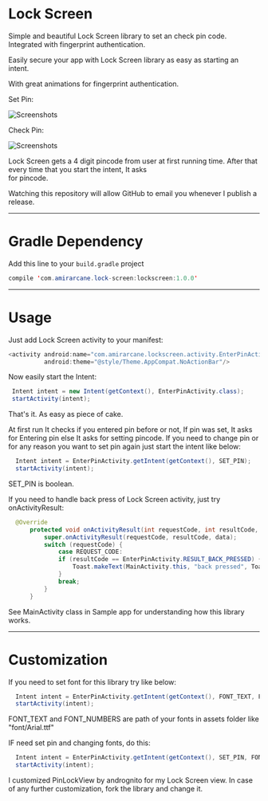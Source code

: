 # Lock Screen

Simple and beautiful Lock Screen library to set an check pin code. Integrated with fingerprint authentication.

Easily secure your app with Lock Screen library as easy as starting an intent. 

With great animations for fingerprint authentication.

Set Pin:

![Screenshots](https://github.com/amirarcane/lock-screen/blob/master/demo/set.gif)

Check Pin:
 
![Screenshots](https://github.com/amirarcane/lock-screen/blob/master/demo/check.gif) 

Lock Screen gets a 4 digit pincode from user at first running time. After that every time that you start the intent, It asks  
for pincode.

Watching this repository will allow GitHub to email you whenever I publish a release.

---
# Gradle Dependency

Add this line to your `build.gradle` project

```java
compile 'com.amirarcane.lock-screen:lockscreen:1.0.0'
```
---
# Usage

 Just add  Lock Screen activity to your manifest:
 
 ```java
 <activity android:name="com.amirarcane.lockscreen.activity.EnterPinActivity"
           android:theme="@style/Theme.AppCompat.NoActionBar"/>
 ```
 
 Now easily start the Intent:
 
 ```java
  Intent intent = new Intent(getContext(), EnterPinActivity.class);
  startActivity(intent);
  ```
  
  That's it. As easy as piece of cake.
  
  At first run It checks if you entered pin before or not, If pin was set, It asks for Entering pin else It asks for 
  setting pincode. If you need to change pin or for any reason you want to set pin again just start the intent like below:
  
  ```java
    Intent intent = EnterPinActivity.getIntent(getContext(), SET_PIN);
    startActivity(intent);
   ```
    
SET_PIN is boolean.

If you need to handle back press of Lock Screen activity, just try onActivityResult:

  ```java
    @Override
        protected void onActivityResult(int requestCode, int resultCode, Intent data) {
            super.onActivityResult(requestCode, resultCode, data);
            switch (requestCode) {
                case REQUEST_CODE:
                if (resultCode == EnterPinActivity.RESULT_BACK_PRESSED) {
                    Toast.makeText(MainActivity.this, "back pressed", Toast.LENGTH_LONG).show();
                }
                break;
            }
        }
   ```
   
See MainActivity class in Sample app for understanding how this library works. 

---
 # Customization

If you need to set font for this library try like below:

```java
  Intent intent = EnterPinActivity.getIntent(getContext(), FONT_TEXT, FONT_NUMBERS);
  startActivity(intent);
  ```
  
FONT_TEXT and FONT_NUMBERS are path of your fonts in assets folder like "font/Arial.ttf"

IF need set pin and changing fonts, do this:

```java
  Intent intent = EnterPinActivity.getIntent(getContext(), SET_PIN, FONT_TEXT, FONT_NUMBERS);
  startActivity(intent);
  ```
  
I customized PinLockView by andrognito for my Lock Screen view. In case of any further customization, fork the library
and change it.
